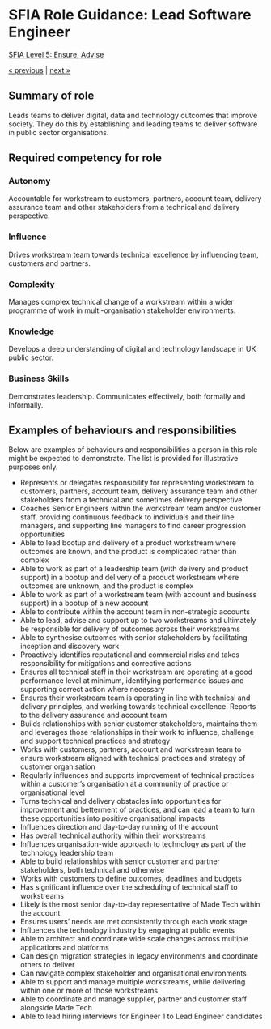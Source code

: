 # SFIA Role Guidance: Lead Software Engineer

[SFIA Level 5: Ensure, Advise](https://sfia-online.org/en/sfia-7/responsibilities/level-5)

[&laquo; previous](senior_software_engineer.md) | [next &raquo;](principal_technologist.md)

## Summary of role

Leads teams to deliver digital, data and technology outcomes that improve society. They do this by establishing and leading teams to deliver software in public sector organisations.

## Required competency for role

### Autonomy

Accountable for workstream to customers, partners, account team, delivery assurance team and other stakeholders from a technical and delivery perspective.

### Influence

Drives workstream team towards technical excellence by influencing team, customers and partners.

### Complexity

Manages complex technical change of a workstream within a wider programme of work in multi-organisation stakeholder environments.

### Knowledge

Develops a deep understanding of digital and technology landscape in UK public sector.

### Business Skills

Demonstrates leadership. Communicates effectively, both formally and informally.

## Examples of behaviours and responsibilities

Below are examples of behaviours and responsibilities a person in this role might be expected to demonstrate. The list is provided for illustrative purposes only.

- Represents or delegates responsibility for representing workstream to customers, partners, account team, delivery assurance team and other stakeholders from a technical and sometimes delivery perspective
- Coaches Senior Engineers within the workstream team and/or customer staff, providing continuous feedback to individuals and their line managers, and supporting line managers to find career progression opportunities
- Able to lead bootup and delivery of a product workstream where outcomes are known, and the product is complicated rather than complex
- Able to work as part of a leadership team (with delivery and product support) in a bootup and delivery of a product workstream where outcomes are unknown, and the product is complex
- Able to work as part of a workstream team (with account and business support) in a bootup of a new account
- Able to contribute within the account team in non-strategic accounts
- Able to lead, advise and support up to two workstreams and ultimately be responsible for delivery of outcomes across their workstreams
- Able to synthesise outcomes with senior stakeholders by facilitating inception and discovery work
- Proactively identifies reputational and commercial risks and takes responsibility for mitigations and corrective actions
- Ensures all technical staff in their workstream are operating at a good performance level at minimum, identifying performance issues and supporting correct action where necessary
- Ensures their workstream team is operating in line with technical and delivery principles, and working towards technical excellence. Reports to the delivery assurance and account team
- Builds relationships with senior customer stakeholders, maintains them and leverages those relationships in their work to influence, challenge and support technical practices and strategy
- Works with customers, partners, account and workstream team to ensure workstream aligned with technical practices and strategy of customer organisation
- Regularly influences and supports improvement of technical practices within a customer’s organisation at a community of practice or organisational level
- Turns technical and delivery obstacles into opportunities for improvement and betterment of practices, and can lead a team to turn these opportunities into positive organisational impacts
- Influences direction and day-to-day running of the account
- Has overall technical authority within their workstreams
- Influences organisation-wide approach to technology as part of the technology leadership team
- Able to build relationships with senior customer and partner stakeholders, both technical and otherwise
- Works with customers to define outcomes, deadlines and budgets
- Has significant influence over the scheduling of technical staff to workstreams
- Likely is the most senior day-to-day representative of Made Tech within the account
- Ensures users’ needs are met consistently through each work stage
- Influences the technology industry by engaging at public events
- Able to architect and coordinate wide scale changes across multiple applications and platforms
- Can design migration strategies in legacy environments and coordinate others to deliver
- Can navigate complex stakeholder and organisational environments
- Able to support and manage multiple workstreams, while delivering within one or more of those workstreams
- Able to coordinate and manage supplier, partner and customer staff alongside Made Tech
- Able to lead hiring interviews for Engineer 1 to Lead Engineer candidates
